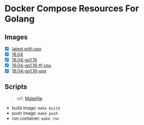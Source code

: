# Docker Compose Resources For Golang

## Images

- [x] [latest with upx](./latest/Dockerfile)
- [x] [16.04](./16.04/Dockerfile)
- [x] [16.04-go1.16](./16.04-go1.16/Dockerfile)
- [x] [16.04-go1.16-tf-cpu](./16.04-go1.16-tf-cpu/Dockerfile)
- [x] [16.04-go1.16-upx](./16.04-go1.16-upx/Dockerfile)

## Scripts

>ref: [Makefile](./Makefile)

- build image: `make build`
- push image: `make push`
- run container: `make run`
